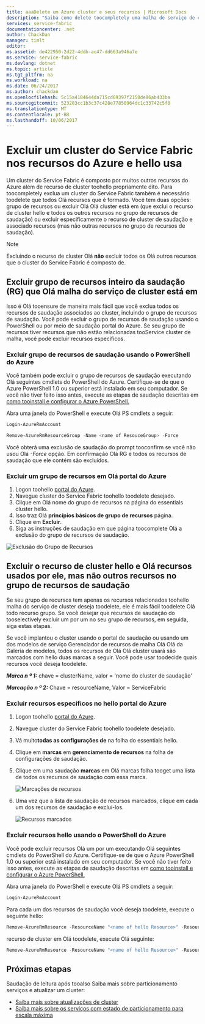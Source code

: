 ```yaml
---
title: aaaDelete um Azure cluster e seus recursos | Microsoft Docs
description: "Saiba como delete toocompletely uma malha de serviço de cluster ou excluir grupo de recursos de saudação contendo cluster hello ou excluindo seletivamente recursos."
services: service-fabric
documentationcenter: .net
author: ChackDan
manager: timlt
editor: 
ms.assetid: de422950-2d22-4ddb-ac47-dd663a946a7e
ms.service: service-fabric
ms.devlang: dotnet
ms.topic: article
ms.tgt_pltfrm: na
ms.workload: na
ms.date: 06/24/2017
ms.author: chackdan
ms.openlocfilehash: 5c15a4184644da715cd69397f2150de86ab433ba
ms.sourcegitcommit: 523283cc1b3c37c428e77850964dc1c33742c5f0
ms.translationtype: MT
ms.contentlocale: pt-BR
ms.lasthandoff: 10/06/2017
---
```

# <a name="delete-a-service-fabric-cluster-on-azure-and-hello-resources-it-uses"></a>Excluir um cluster do Service Fabric nos recursos do Azure e hello usa
Um cluster do Service Fabric é composto por muitos outros recursos do Azure além de recurso de cluster toohello propriamente dito. Para toocompletely exclua um cluster do Service Fabric também é necessário toodelete que todos Olá recursos que é formado.
Você tem duas opções: grupo de recursos ou excluir Olá Olá cluster está em (que exclui o recurso de cluster hello e todos os outros recursos no grupo de recursos de saudação) ou excluir especificamente o recurso de cluster de saudação e associado recursos (mas não outras recursos no grupo de recursos de saudação).

> [!NOTE]
> Excluindo o recurso de cluster Olá **não** excluir todos os Olá outros recursos que o cluster do Service Fabric é composto de.
> 
> 

## <a name="delete-hello-entire-resource-group-rg-that-hello-service-fabric-cluster-is-in"></a>Excluir grupo de recursos inteiro da saudação (RG) que Olá malha do serviço de cluster está em
Isso é Olá tooensure de maneira mais fácil que você exclua todos os recursos de saudação associados ao cluster, incluindo o grupo de recursos de saudação. Você pode excluir o grupo de recursos de saudação usando o PowerShell ou por meio de saudação portal do Azure. Se seu grupo de recursos tiver recursos que não estão relacionadas tooService cluster de malha, você pode excluir recursos específicos.

### <a name="delete-hello-resource-group-using-azure-powershell"></a>Excluir grupo de recursos de saudação usando o PowerShell do Azure
Você também pode excluir o grupo de recursos de saudação executando Olá seguintes cmdlets do PowerShell do Azure. Certifique-se de que o Azure PowerShell 1.0 ou superior está instalado em seu computador. Se você não tiver feito isso antes, execute as etapas de saudação descritas em [como tooinstall e configurar o Azure PowerShell.](/powershell/azure/overview)

Abra uma janela do PowerShell e execute Olá PS cmdlets a seguir:

```powershell
Login-AzureRmAccount

Remove-AzureRmResourceGroup -Name <name of ResouceGroup> -Force
```

Você obterá uma exclusão de saudação do prompt tooconfirm se você não usou Olá *-Force* opção. Em confirmação Olá RG e todos os recursos de saudação que ele contém são excluídos.

### <a name="delete-a-resource-group-in-hello-azure-portal"></a>Excluir um grupo de recursos em Olá portal do Azure
1. Logon toohello [portal do Azure](https://portal.azure.com).
2. Navegue cluster do Service Fabric toohello toodelete desejado.
3. Clique em Olá nome do grupo de recursos na página do essentials cluster hello.
4. Isso traz Olá **princípios básicos de grupo de recursos** página.
5. Clique em **Excluir**.
6. Siga as instruções de saudação em que página toocomplete Olá a exclusão do grupo de recursos de saudação.

![Exclusão do Grupo de Recursos][ResourceGroupDelete]

## <a name="delete-hello-cluster-resource-and-hello-resources-it-uses-but-not-other-resources-in-hello-resource-group"></a>Excluir o recurso de cluster hello e Olá recursos usados por ele, mas não outros recursos no grupo de recursos de saudação
Se seu grupo de recursos tem apenas os recursos relacionados toohello malha do serviço de cluster deseja toodelete, ele é mais fácil toodelete Olá todo recurso grupo. Se você desejar que recursos de saudação do tooselectively excluir um por um no seu grupo de recursos, em seguida, siga estas etapas.

Se você implantou o cluster usando o portal de saudação ou usando um dos modelos de serviço Gerenciador de recursos de malha Olá Olá da Galeria de modelos, todos os recursos de Olá Olá cluster usará são marcados com hello duas marcas a seguir. Você pode usar toodecide quais recursos você deseja toodelete.

***Marca n º 1:*** chave = clusterName, valor = 'nome do cluster de saudação'

***Marcação n º 2:*** Chave = resourceName, Valor = ServiceFabric

### <a name="delete-specific-resources-in-hello-azure-portal"></a>Excluir recursos específicos no hello portal do Azure
1. Logon toohello [portal do Azure](https://portal.azure.com).
2. Navegue cluster do Service Fabric toohello toodelete desejado.
3. Vá muito**todas as configurações de** na folha do essentials hello.
4. Clique em **marcas** em **gerenciamento de recursos** na folha de configurações de saudação.
5. Clique em uma saudação **marcas** em Olá marcas folha tooget uma lista de todos os recursos de saudação com essa marca.
   
    ![Marcações de recursos][ResourceTags]
6. Uma vez que a lista de saudação de recursos marcados, clique em cada um dos recursos de saudação e excluí-los.
   
    ![Recursos marcados][TaggedResources]

### <a name="delete-hello-resources-using-azure-powershell"></a>Excluir recursos hello usando o PowerShell do Azure
Você pode excluir recursos Olá um por um executando Olá seguintes cmdlets do PowerShell do Azure. Certifique-se de que o Azure PowerShell 1.0 ou superior está instalado em seu computador. Se você não tiver feito isso antes, execute as etapas de saudação descritas em [como tooinstall e configurar o Azure PowerShell.](/powershell/azure/overview)

Abra uma janela do PowerShell e execute Olá PS cmdlets a seguir:

```powershell
Login-AzureRmAccount
```
Para cada um dos recursos de saudação você deseja toodelete, execute o seguinte hello:

```powershell
Remove-AzureRmResource -ResourceName "<name of hello Resource>" -ResourceType "<Resource Type>" -ResourceGroupName "<name of hello resource group>" -Force
```

recurso de cluster em Olá toodelete, execute Olá seguinte:

```powershell
Remove-AzureRmResource -ResourceName "<name of hello Resource>" -ResourceType "Microsoft.ServiceFabric/clusters" -ResourceGroupName "<name of hello resource group>" -Force
```

## <a name="next-steps"></a>Próximas etapas
Saudação de leitura após tooalso Saiba mais sobre particionamento serviços e atualizar um cluster:

* [Saiba mais sobre atualizações de cluster](service-fabric-cluster-upgrade.md)
* [Saiba mais sobre os serviços com estado de particionamento para escala máxima](service-fabric-concepts-partitioning.md)

<!--Image references-->
[ResourceGroupDelete]: ./media/service-fabric-cluster-delete/ResourceGroupDelete.PNG

[ResourceTags]: ./media/service-fabric-cluster-delete/ResourceTags.png

[TaggedResources]: ./media/service-fabric-cluster-delete/TaggedResources.PNG
